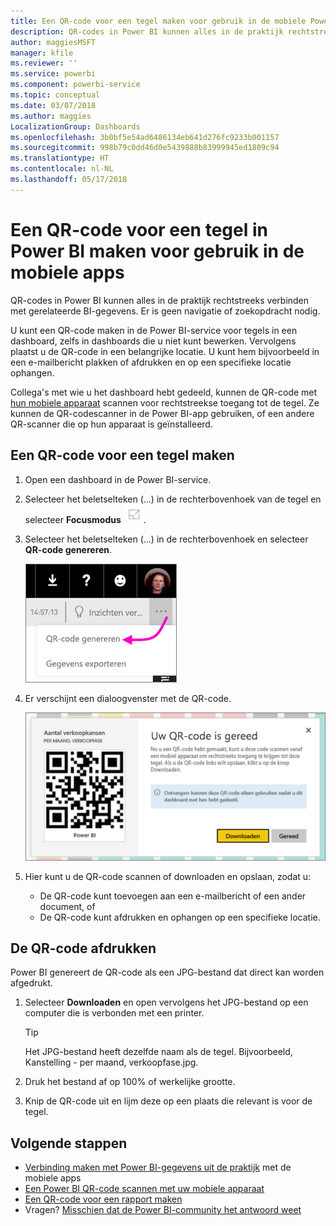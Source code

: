 ```yaml
---
title: Een QR-code voor een tegel maken voor gebruik in de mobiele Power BI-apps
description: QR-codes in Power BI kunnen alles in de praktijk rechtstreeks verbinden met gerelateerde BI-gegevens in de mobiele Power BI-app, zonder zoekopdrachten.
author: maggiesMSFT
manager: kfile
ms.reviewer: ''
ms.service: powerbi
ms.component: powerbi-service
ms.topic: conceptual
ms.date: 03/07/2018
ms.author: maggies
LocalizationGroup: Dashboards
ms.openlocfilehash: 3b0bf5e54ad6486134eb641d276fc9233b001157
ms.sourcegitcommit: 998b79c0dd46d0e5439888b83999945ed1809c94
ms.translationtype: HT
ms.contentlocale: nl-NL
ms.lasthandoff: 05/17/2018
---
```

# <a name="create-a-qr-code-for-a-tile-in-power-bi-to-use-in-the-mobile-apps"></a>Een QR-code voor een tegel in Power BI maken voor gebruik in de mobiele apps
QR-codes in Power BI kunnen alles in de praktijk rechtstreeks verbinden met gerelateerde BI-gegevens. Er is geen navigatie of zoekopdracht nodig.

U kunt een QR-code maken in de Power BI-service voor tegels in een dashboard, zelfs in dashboards die u niet kunt bewerken. Vervolgens plaatst u de QR-code in een belangrijke locatie. U kunt hem bijvoorbeeld in een e-mailbericht plakken of afdrukken en op een specifieke locatie ophangen. 

Collega's met wie u het dashboard hebt gedeeld, kunnen de QR-code met [hun mobiele apparaat](mobile-apps-qr-code.md) scannen voor rechtstreekse toegang tot de tegel. Ze kunnen de QR-codescanner in de Power BI-app gebruiken, of een andere QR-scanner die op hun apparaat is geïnstalleerd.


## <a name="create-a-qr-code-for-a-tile"></a>Een QR-code voor een tegel maken
1. Open een dashboard in de Power BI-service.
2. Selecteer het beletselteken (...) in de rechterbovenhoek van de tegel en selecteer **Focusmodus** ![](media/service-create-qr-code-for-tile/fullscreen-icon.jpg).
3. Selecteer het beletselteken (...) in de rechterbovenhoek en selecteer **QR-code genereren**. 
   
    ![](media/service-create-qr-code-for-tile/power-bi-create-qr-code-tile.png)
4. Er verschijnt een dialoogvenster met de QR-code. 
   
    ![](media/service-create-qr-code-for-tile/pbi_qrcode_opportunity_count.png)
5. Hier kunt u de QR-code scannen of downloaden en opslaan, zodat u: 
   
   * De QR-code kunt toevoegen aan een e-mailbericht of een ander document, of 
   * De QR-code kunt afdrukken en ophangen op een specifieke locatie. 

## <a name="print-the-qr-code"></a>De QR-code afdrukken
Power BI genereert de QR-code als een JPG-bestand dat direct kan worden afgedrukt. 

1. Selecteer **Downloaden** en open vervolgens het JPG-bestand op een computer die is verbonden met een printer.  
   
   > [!TIP]
   > Het JPG-bestand heeft dezelfde naam als de tegel. Bijvoorbeeld, Kanstelling - per maand, verkoopfase.jpg.
   > 
   > 
2. Druk het bestand af op 100% of werkelijke grootte.  
3. Knip de QR-code uit en lijm deze op een plaats die relevant is voor de tegel. 

## <a name="next-steps"></a>Volgende stappen
* [Verbinding maken met Power BI-gegevens uit de praktijk](mobile-apps-data-in-real-world-context.md) met de mobiele apps
* [Een Power BI QR-code scannen met uw mobiele apparaat](mobile-apps-qr-code.md)
* [Een QR-code voor een rapport maken](service-create-qr-code-for-report.md)
* Vragen? [Misschien dat de Power BI-community het antwoord weet](http://community.powerbi.com/)

